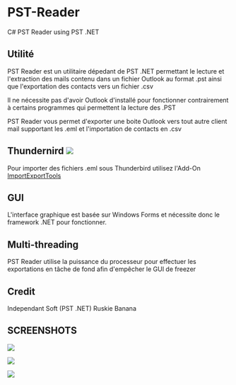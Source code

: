 # PST-Reader
C# PST Reader using PST .NET

## Utilité
PST Reader est un utilitaire dépedant de PST .NET permettant le lecture et l'extraction des mails contenu dans un fichier Outlook au format .pst ainsi que l'exportation des contacts vers un fichier .csv

Il ne nécessite pas d'avoir Outlook d'installé pour fonctionner contrairement à certains programmes qui permettent la lecture des .PST

PST Reader vous permet d'exporter une boite Outlook vers tout autre client mail supportant les .eml et l'importation de contacts en .csv

## Thundernird ![][firefox]

[firefox]: http://icons.iconarchive.com/icons/morcha/browsers/32/Firefox-icon.png

Pour importer des fichiers .eml sous Thunderbird utilisez l'Add-On [ImportExportTools](https://addons.mozilla.org/en-US/thunderbird/addon/importexporttools/ "Add-On")

## GUI
L'interface graphique est basée sur Windows Forms et nécessite donc le framework .NET pour fonctionner.

## Multi-threading
PST Reader utilise la puissance du processeur pour effectuer les exportations en tâche de fond afin d'empêcher le GUI de freezer

## Credit
Independant Soft (PST .NET)
Ruskie Banana


## SCREENSHOTS
![](http://i.imgur.com/j5pnAzK.png)

![](http://i.imgur.com/08gYaxU.png)

![](http://i.imgur.com/jDJp0mO.png)
